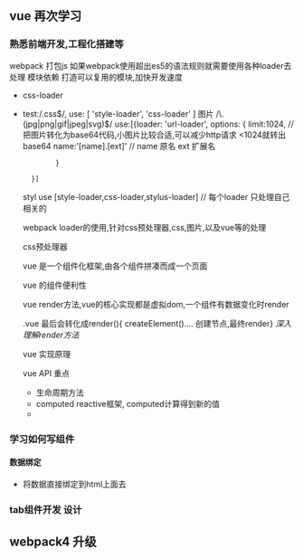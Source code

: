 ## vue 再次学习
### 熟悉前端开发,工程化搭建等
  webpack 打包js
  如果webpack使用超出es5的语法规则就需要使用各种loader去处理
  模块依赖
  打造可以复用的模块,加快开发速度

- css-loader
- test:/.css$/,
  use: [
    'style-loader',
    'css-loader'
  ]
  图片  /\.(jpg|png|gif|jpeg|svg)$/
        use:[{loader: 'url-loader',
              options: {
                limit:1024, // 把图片转化为base64代码,小图片比较合适,可以减少http请求  <1024就转出base64
                name:'[name].[ext]'  // name 原名 ext 扩展名

              }

        }]
  styl
  use [style-loader,css-loader,stylus-loader]  // 每个loader 只处理自己相关的

  webpack loader的使用,针对css预处理器,css,图片,以及vue等的处理

  css预处理器

  vue 是一个组件化框架,由各个组件拼凑而成一个页面

  vue 的组件便利性

  vue render方法,vue的核心实现都是虚拟dom,一个组件有数据变化时render

  .vue 最后会转化成render(){ createElement().... 创建节点,最终render} *深入理解render方法*

  vue 实现原理

  vue API 重点
    - 生命周期方法
    - computed  reactive框架, computed计算得到新的值
    -

### 学习如何写组件
#### 数据绑定
- 将数据直接绑定到html上面去

### tab组件开发 设计

## webpack4 升级
